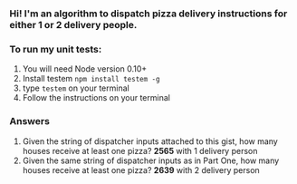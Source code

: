 ### Hi! I'm an algorithm to dispatch pizza delivery instructions for either 1 or 2 delivery people.

### To run my unit tests:
1. You will need Node version 0.10+ 
2. Install testem `npm install testem -g`
3. type `testem` on your terminal
4. Follow the instructions on your terminal

### Answers
1. Given the string of dispatcher inputs attached to this gist, how many houses receive at least one pizza?
<b>2565</b> with 1 delivery person
2. Given the same string of dispatcher inputs as in Part One, how many houses receive at least one pizza?
<b>2639</b> with 2 delivery person
